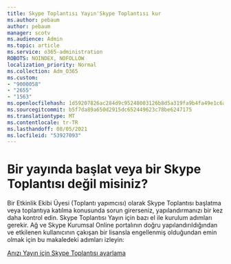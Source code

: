 ```yaml
---
title: Skype Toplantısı Yayın'Skype Toplantısı kur
ms.author: pebaum
author: pebaum
manager: scotv
ms.audience: Admin
ms.topic: article
ms.service: o365-administration
ROBOTS: NOINDEX, NOFOLLOW
localization_priority: Normal
ms.collection: Adm_O365
ms.custom:
- "9000058"
- "2655"
- "1563"
ms.openlocfilehash: 1d59207826ac284d9c95248003126b8d5a319fa9b4fa49e1c6a451558989b8cc
ms.sourcegitcommit: b5f7da89a650d2915dc652449623c78be6247175
ms.translationtype: MT
ms.contentlocale: tr-TR
ms.lasthandoff: 08/05/2021
ms.locfileid: "53927093"
---
```

# <a name="cant-start-or-join-a-skype-meeting-broadcast"></a>Bir yayında başlat veya bir Skype Toplantısı değil misiniz?

Bir Etkinlik Ekibi Üyesi (Toplantı yapımcısı) olarak Skype Toplantısı başlatma veya toplantıya katılma konusunda sorun girerseniz, yapılandırmanızı bir kez daha kontrol edin. Skype Toplantısı Yayın için bazı el ile kurulum adımları gerekir. Ağ ve Skype Kurumsal Online portalının doğru yapılandırıldığından ve etkilenen kullanıcının çakışan bir lisansla engellenmiş olduğundan emin olmak için bu makaledeki adımları izleyin:

[Anızı Yayın için Skype Toplantısı ayarlama](https://docs.microsoft.com/SkypeForBusiness/set-up-your-network-for-skype-meeting-broadcast/set-up-your-network-for-skype-meeting-broadcast)